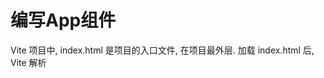 # 编写App组件
Vite 项目中, index.html 是项目的入口文件, 在项目最外层.
加载 index.html 后, Vite 解析 <script type="module" src="xxx"> 指向的 JavaScript
Vue3 中是通过 createApp 函数创建一个应用实例

# OptionsAPI与CompositionAPI

# setup与OptionsAPI
data和methods可以同setup同时存在

# setup语法糖
npm i vite-plugin-vue-setup-extend -D
文件名 与 组件名

# ref对比reactive
宏观角度看:
1. ref 用来定义: 基本类型数据, 对象类型数据
2. reactive 用来定义: 对象类型数据
区别:
1. ref 创建的变量必须使用 .value (可以使用 volar 插件自动添加 .value)
2. reactive 重新分配一个新对象, 会失去响应式 (可以使用 object.assign 去整体替换)   ===> reactive的局限性
使用原则:
1. 若需要一个基本类型的响应式数据, 必须使用 ref
2. 若需要一个响应式对象, 层级不深, ref, reactive 都可以
3. 若需要一个响应式对象, 且层级较深, 推荐使用 reactive
   
# watch
作用: 监视数据的变化(和Vue2中的watch作用一致)
特点: Vue3中的watch只能监视以下四种数据:
1. ref定义的数据
2. reactive定义的数据
3. 函数返回一个值(getter函数)
4. 一个包含上述内容的数组